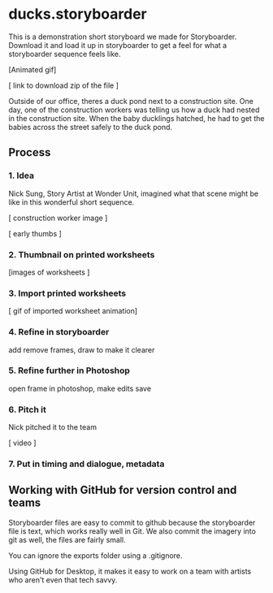 # ducks.storyboarder

This is a demonstration short storyboard we made for Storyboarder. Download it and load it up in storyboarder to get a feel for what a storyboarder sequence feels like.

[Animated gif]

[ link to download zip of the file ]

Outside of our office, theres a duck pond next to a construction site. One day, one of the construction workers was telling us how a duck had nested in the construction site. When the baby ducklings hatched, he had to get the babies across the street safely to the duck pond.

## Process

### 1. Idea

Nick Sung, Story Artist at Wonder Unit, imagined what that scene might be like in this wonderful short sequence.

[ construction worker image ]

[ early thumbs ]

### 2. Thumbnail on printed worksheets

[images of worksheets ]

### 3. Import printed worksheets

[ gif of imported worksheet animation]

### 4. Refine in storyboarder

add remove frames, draw to make it clearer

### 5. Refine further in Photoshop

open frame in photoshop, make edits save

### 6. Pitch it

Nick pitched it to the team

[ video ]

### 7. Put in timing and dialogue, metadata

## Working with GitHub for version control and teams

Storyboarder files are easy to commit to github because the storyboarder file is text, which works really well in Git.
We also commit the imagery into git as well, the files are fairly small.

You can ignore the exports folder using a .gitignore.

Using GitHub for Desktop, it makes it easy to work on a team with artists who aren't even that tech savvy.
